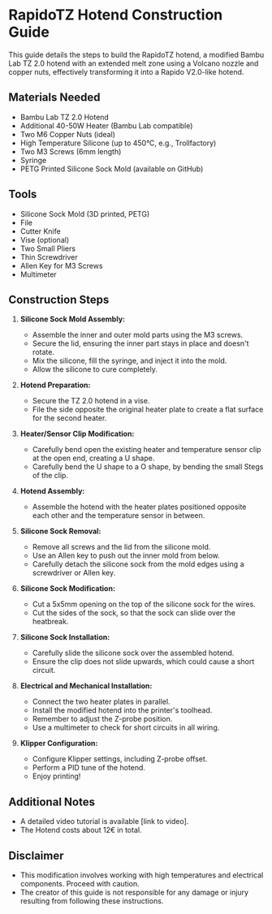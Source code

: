 # RapidoTZ Hotend Construction Guide

This guide details the steps to build the RapidoTZ hotend, a modified Bambu Lab TZ 2.0 hotend with an extended melt zone using a Volcano nozzle and copper nuts, effectively transforming it into a Rapido V2.0-like hotend.

## Materials Needed

* Bambu Lab TZ 2.0 Hotend
* Additional 40-50W Heater (Bambu Lab compatible)
* Two M6 Copper Nuts (ideal)
* High Temperature Silicone (up to 450°C, e.g., Trollfactory)
* Two M3 Screws (6mm length)
* Syringe
* PETG Printed Silicone Sock Mold (available on GitHub)

## Tools

* Silicone Sock Mold (3D printed, PETG)
* File
* Cutter Knife
* Vise (optional)
* Two Small Pliers
* Thin Screwdriver
* Allen Key for M3 Screws
* Multimeter

## Construction Steps

1.  **Silicone Sock Mold Assembly:**
    * Assemble the inner and outer mold parts using the M3 screws.
    * Secure the lid, ensuring the inner part stays in place and doesn't rotate.
    * Mix the silicone, fill the syringe, and inject it into the mold.
    * Allow the silicone to cure completely.

2.  **Hotend Preparation:**
    * Secure the TZ 2.0 hotend in a vise.
    * File the side opposite the original heater plate to create a flat surface for the second heater.

3.  **Heater/Sensor Clip Modification:**
    * Carefully bend open the existing heater and temperature sensor clip at the open end, creating a U shape.
    * Carefully bend the U shape to a O shape, by bending the small Stegs of the clip.

4.  **Hotend Assembly:**
    * Assemble the hotend with the heater plates positioned opposite each other and the temperature sensor in between.

5.  **Silicone Sock Removal:**
    * Remove all screws and the lid from the silicone mold.
    * Use an Allen key to push out the inner mold from below.
    * Carefully detach the silicone sock from the mold edges using a screwdriver or Allen key.

6.  **Silicone Sock Modification:**
    * Cut a 5x5mm opening on the top of the silicone sock for the wires.
    * Cut the sides of the sock, so that the sock can slide over the heatbreak.

7.  **Silicone Sock Installation:**
    * Carefully slide the silicone sock over the assembled hotend.
    * Ensure the clip does not slide upwards, which could cause a short circuit.

8.  **Electrical and Mechanical Installation:**
    * Connect the two heater plates in parallel.
    * Install the modified hotend into the printer's toolhead.
    * Remember to adjust the Z-probe position.
    * Use a multimeter to check for short circuits in all wiring.

9.  **Klipper Configuration:**
    * Configure Klipper settings, including Z-probe offset.
    * Perform a PID tune of the hotend.
    * Enjoy printing!

## Additional Notes

* A detailed video tutorial is available [link to video].
* The Hotend costs about 12€ in total.

## Disclaimer

* This modification involves working with high temperatures and electrical components. Proceed with caution.
* The creator of this guide is not responsible for any damage or injury resulting from following these instructions.
